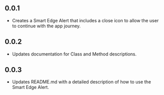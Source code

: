 ## 0.0.1

* Creates a Smart Edge Alert that includes a close icon to allow the user to continue with the app journey.

## 0.0.2

* Updates documentation for Class and Method descriptions.

## 0.0.3

* Updates README.md with a detailed description of how to use the Smart Edge Alert.
